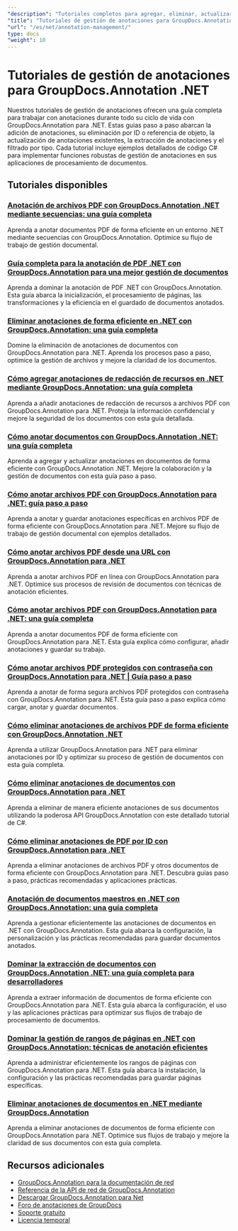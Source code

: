 ```yaml
---
"description": "Tutoriales completos para agregar, eliminar, actualizar y administrar anotaciones en documentos usando GroupDocs.Annotation para .NET."
"title": "Tutoriales de gestión de anotaciones para GroupDocs.Annotation .NET"
"url": "/es/net/annotation-management/"
type: docs
"weight": 10
---
```


# Tutoriales de gestión de anotaciones para GroupDocs.Annotation .NET

Nuestros tutoriales de gestión de anotaciones ofrecen una guía completa para trabajar con anotaciones durante todo su ciclo de vida con GroupDocs.Annotation para .NET. Estas guías paso a paso abarcan la adición de anotaciones, su eliminación por ID o referencia de objeto, la actualización de anotaciones existentes, la extracción de anotaciones y el filtrado por tipo. Cada tutorial incluye ejemplos detallados de código C# para implementar funciones robustas de gestión de anotaciones en sus aplicaciones de procesamiento de documentos.

## Tutoriales disponibles

### [Anotación de archivos PDF con GroupDocs.Annotation .NET mediante secuencias: una guía completa](./annotate-pdfs-groupdocs-dotnet-streams/)
Aprenda a anotar documentos PDF de forma eficiente en un entorno .NET mediante secuencias con GroupDocs.Annotation. Optimice su flujo de trabajo de gestión documental.

### [Guía completa para la anotación de PDF .NET con GroupDocs.Annotation para una mejor gestión de documentos](./net-pdf-annotation-groupdocs-guide/)
Aprenda a dominar la anotación de PDF .NET con GroupDocs.Annotation. Esta guía abarca la inicialización, el procesamiento de páginas, las transformaciones y la eficiencia en el guardado de documentos anotados.

### [Eliminar anotaciones de forma eficiente en .NET con GroupDocs.Annotation: una guía completa](./remove-annotations-net-groupdocs-tutorial/)
Domine la eliminación de anotaciones de documentos con GroupDocs.Annotation para .NET. Aprenda los procesos paso a paso, optimice la gestión de archivos y mejore la claridad de los documentos.

### [Cómo agregar anotaciones de redacción de recursos en .NET mediante GroupDocs.Annotation: una guía completa](./groupdocs-annotation-dotnet-resource-redaction/)
Aprenda a añadir anotaciones de redacción de recursos a archivos PDF con GroupDocs.Annotation para .NET. Proteja la información confidencial y mejore la seguridad de los documentos con esta guía detallada.

### [Cómo anotar documentos con GroupDocs.Annotation .NET: una guía completa](./annotate-documents-groupdocs-dotnet/)
Aprenda a agregar y actualizar anotaciones en documentos de forma eficiente con GroupDocs.Annotation .NET. Mejore la colaboración y la gestión de documentos con esta guía paso a paso.

### [Cómo anotar archivos PDF con GroupDocs.Annotation para .NET: guía paso a paso](./annotate-pdfs-groupdocs-annotation-net/)
Aprenda a anotar y guardar anotaciones específicas en archivos PDF de forma eficiente con GroupDocs.Annotation para .NET. Mejore su flujo de trabajo de gestión documental con ejemplos detallados.

### [Cómo anotar archivos PDF desde una URL con GroupDocs.Annotation para .NET](./annotate-pdfs-online-groupdocs-annotation-net/)
Aprenda a anotar archivos PDF en línea con GroupDocs.Annotation para .NET. Optimice sus procesos de revisión de documentos con técnicas de anotación eficientes.

### [Cómo anotar archivos PDF con GroupDocs.Annotation para .NET: una guía completa](./annotate-pdf-groupdocs-annotation-net/)
Aprenda a anotar documentos PDF de forma eficiente con GroupDocs.Annotation para .NET. Esta guía explica cómo configurar, añadir anotaciones y guardar su trabajo.

### [Cómo anotar archivos PDF protegidos con contraseña con GroupDocs.Annotation para .NET | Guía paso a paso](./annotate-password-protected-pdfs-groupdocs-dotnet/)
Aprenda a anotar de forma segura archivos PDF protegidos con contraseña con GroupDocs.Annotation para .NET. Esta guía paso a paso explica cómo cargar, anotar y guardar documentos.

### [Cómo eliminar anotaciones de archivos PDF de forma eficiente con GroupDocs.Annotation .NET](./annotation-removal-pdf-groupdocs-dotnet-guide/)
Aprenda a utilizar GroupDocs.Annotation para .NET para eliminar anotaciones por ID y optimizar su proceso de gestión de documentos con esta guía completa.

### [Cómo eliminar anotaciones de documentos con GroupDocs.Annotation para .NET](./remove-annotations-groupdocs-annotation-dotnet/)
Aprenda a eliminar de manera eficiente anotaciones de sus documentos utilizando la poderosa API GroupDocs.Annotation con este detallado tutorial de C#.

### [Cómo eliminar anotaciones de PDF por ID con GroupDocs.Annotation para .NET](./manage-pdf-annotations-groupdocs-dotnet-remove-id/)
Aprenda a eliminar anotaciones de archivos PDF y otros documentos de forma eficiente con GroupDocs.Annotation para .NET. Descubra guías paso a paso, prácticas recomendadas y aplicaciones prácticas.

### [Anotación de documentos maestros en .NET con GroupDocs.Annotation: una guía completa](./mastering-document-annotation-dotnet-groupdocs/)
Aprenda a gestionar eficientemente las anotaciones de documentos en .NET con GroupDocs.Annotation. Esta guía abarca la configuración, la personalización y las prácticas recomendadas para guardar documentos anotados.

### [Dominar la extracción de documentos con GroupDocs.Annotation .NET: una guía completa para desarrolladores](./mastering-document-extraction-groupdocs-annotation-net/)
Aprenda a extraer información de documentos de forma eficiente con GroupDocs.Annotation para .NET. Esta guía abarca la configuración, el uso y las aplicaciones prácticas para optimizar sus flujos de trabajo de procesamiento de documentos.

### [Dominar la gestión de rangos de páginas en .NET con GroupDocs.Annotation: técnicas de anotación eficientes](./groupdocs-annotation-dotnet-page-range-management/)
Aprenda a administrar eficientemente los rangos de páginas con GroupDocs.Annotation para .NET. Esta guía abarca la instalación, la configuración y las prácticas recomendadas para guardar páginas específicas.

### [Eliminar anotaciones de documentos en .NET mediante GroupDocs.Annotation](./remove-annotations-dotnet-groupdocs/)
Aprenda a eliminar anotaciones de documentos de forma eficiente con GroupDocs.Annotation para .NET. Optimice sus flujos de trabajo y mejore la claridad de sus documentos con esta guía completa.

## Recursos adicionales

- [GroupDocs.Annotation para la documentación de red](https://docs.groupdocs.com/annotation/net/)
- [Referencia de la API de red de GroupDocs.Annotation](https://reference.groupdocs.com/annotation/net/)
- [Descargar GroupDocs.Annotation para Net](https://releases.groupdocs.com/annotation/net/)
- [Foro de anotaciones de GroupDocs](https://forum.groupdocs.com/c/annotation)
- [Soporte gratuito](https://forum.groupdocs.com/)
- [Licencia temporal](https://purchase.groupdocs.com/temporary-license/)